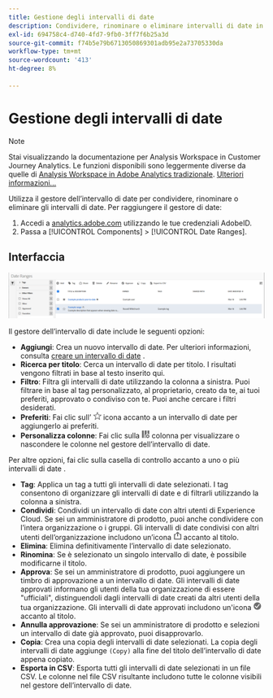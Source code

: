 ```yaml
---
title: Gestione degli intervalli di date
description: Condividere, rinominare o eliminare intervalli di date in Analysis Workspace.
exl-id: 694758c4-d740-4fd7-9fb0-3ff7f6b25a3d
source-git-commit: f74b5e79b6713050869301adb95e2a73705330da
workflow-type: tm+mt
source-wordcount: '413'
ht-degree: 8%

---
```


# Gestione degli intervalli di date

>[!NOTE]
>
>Stai visualizzando la documentazione per Analysis Workspace in Customer Journey Analytics. Le funzioni disponibili sono leggermente diverse da quelle di [Analysis Workspace in Adobe Analytics tradizionale](https://experienceleague.adobe.com/docs/analytics/analyze/analysis-workspace/home.html). [Ulteriori informazioni...](/help/getting-started/cja-aa.md)

Utilizza il gestore dell’intervallo di date per condividere, rinominare o eliminare gli intervalli di date. Per raggiungere il gestore di date:

1. Accedi a [analytics.adobe.com](https://analytics.adobe.com) utilizzando le tue credenziali AdobeID.
1. Passa a [!UICONTROL Components] > [!UICONTROL Date Ranges].

## Interfaccia

![Interfaccia](../assets/date-range-ui.png)

Il gestore dell’intervallo di date include le seguenti opzioni:

* **Aggiungi**: Crea un nuovo intervallo di date. Per ulteriori informazioni, consulta [creare un intervallo di date](create.md) .
* **Ricerca per titolo**: Cerca un intervallo di date per titolo. I risultati vengono filtrati in base al testo inserito qui.
* **Filtro**: Filtra gli intervalli di date utilizzando la colonna a sinistra. Puoi filtrare in base al tag personalizzato, al proprietario, creato da te, ai tuoi preferiti, approvato o condiviso con te. Puoi anche cercare i filtri desiderati.
* **Preferiti**: Fai clic sull’ ![](../assets/star.png) icona accanto a un intervallo di date per aggiungerlo ai preferiti.
* **Personalizza colonne**: Fai clic sulla  ![](../assets/columns.png) colonna per visualizzare o nascondere le colonne nel gestore dell’intervallo di date.

Per altre opzioni, fai clic sulla casella di controllo accanto a uno o più intervalli di date .

* **Tag**: Applica un tag a tutti gli intervalli di date selezionati. I tag consentono di organizzare gli intervalli di date e di filtrarli utilizzando la colonna a sinistra.
* **Condividi**: Condividi un intervallo di date con altri utenti di Experience Cloud. Se sei un amministratore di prodotto, puoi anche condividere con l’intera organizzazione o i gruppi. Gli intervalli di date condivisi con altri utenti dell’organizzazione includono un’icona ![shared](../assets/shared.png) accanto al titolo.
* **Elimina**: Elimina definitivamente l’intervallo di date selezionato.
* **Rinomina**: Se è selezionato un singolo intervallo di date, è possibile modificarne il titolo.
* **Approva**: Se sei un amministratore di prodotto, puoi aggiungere un timbro di approvazione a un intervallo di date. Gli intervalli di date approvati informano gli utenti della tua organizzazione di essere &quot;ufficiali&quot;, distinguendoli dagli intervalli di date creati da altri utenti della tua organizzazione. Gli intervalli di date approvati includono un&#39;icona ![approvata](../assets/approved.png) accanto al titolo.
* **Annulla approvazione**: Se sei un amministratore di prodotto e selezioni un intervallo di date già approvato, puoi disapprovarlo.
* **Copia**: Crea una copia degli intervalli di date selezionati. La copia degli intervalli di date aggiunge `(Copy)` alla fine del titolo dell’intervallo di date appena copiato.
* **Esporta in CSV**: Esporta tutti gli intervalli di date selezionati in un file CSV. Le colonne nel file CSV risultante includono tutte le colonne visibili nel gestore dell’intervallo di date.
